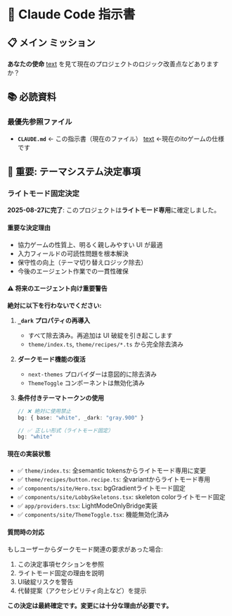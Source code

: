 # 🎯 Claude Code 指示書

## 📋 **メイン ミッション**


**あなたの使命**
[text](docs/GAME_LOGIC_OVERVIEW.md) を見て現在のプロジェクトのロジック改善点などありますか？


## 📚 **必読資料**

### **最優先参照ファイル**

- **`CLAUDE.md`** ← この指示書（現在のファイル）
[text](docs/GAME_LOGIC_OVERVIEW.md) ←現在のitoゲームの仕様です


## 🚨 **重要: テーマシステム決定事項**

### **ライトモード固定決定**

**2025-08-27に完了**: このプロジェクトは**ライトモード専用**に確定しました。

#### **重要な決定理由**
- 協力ゲームの性質上、明るく親しみやすい UI が最適
- 入力フィールドの可読性問題を根本解決
- 保守性の向上（テーマ切り替えロジック除去）
- 今後のエージェント作業での一貫性確保

#### **⚠️ 将来のエージェント向け重要警告**

**絶対に以下を行わないでください:**

1. **`_dark` プロパティの再導入**
   - すべて除去済み。再追加は UI 破綻を引き起こします
   - `theme/index.ts`, `theme/recipes/*.ts` から完全除去済み

2. **ダークモード機能の復活**
   - `next-themes` プロバイダーは意図的に除去済み
   - `ThemeToggle` コンポーネントは無効化済み

3. **条件付きテーマトークンの使用**
   ```typescript
   // ❌ 絶対に使用禁止
   bg: { base: "white", _dark: "gray.900" }
   
   // ✅ 正しい形式（ライトモード固定）
   bg: "white"
   ```

#### **現在の実装状態**
- ✅ `theme/index.ts`: 全semantic tokensからライトモード専用に変更
- ✅ `theme/recipes/button.recipe.ts`: 全variantからライトモード専用
- ✅ `components/site/Hero.tsx`: bgGradientライトモード固定  
- ✅ `components/site/LobbySkeletons.tsx`: skeleton colorライトモード固定
- ✅ `app/providers.tsx`: LightModeOnlyBridge実装
- ✅ `components/site/ThemeToggle.tsx`: 機能無効化済み

#### **質問時の対応**
もしユーザーからダークモード関連の要求があった場合:

1. この決定事項セクションを参照
2. ライトモード固定の理由を説明  
3. UI破綻リスクを警告
4. 代替提案（アクセシビリティ向上など）を提示

**この決定は最終確定です。変更には十分な理由が必要です。**

